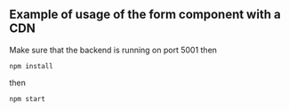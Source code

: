 ## Example of usage of the form component with a CDN

Make sure that the backend is running on port 5001 then

```npm install```

then

```npm start```